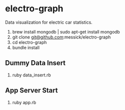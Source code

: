 electro-graph
=============

Data visualization for electric car statistics.

1. brew install mongodb | sudo apt-get install mongodb
1. git clone git@github.com:messick/electro-graph
1. cd electro-graph
1. bundle install

Dummy Data Insert
-----------------

1. ruby data_insert.rb

App Server Start
----------------

1. ruby app.rb

